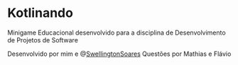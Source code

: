 # Kotlinando
Minigame Educacional desenvolvido para a disciplina de Desenvolvimento de Projetos de Software

Desenvolvido por mim e @[SwellingtonSoares](https://github.com/SwellingtonSoares)
Questões por Mathias e Flávio
